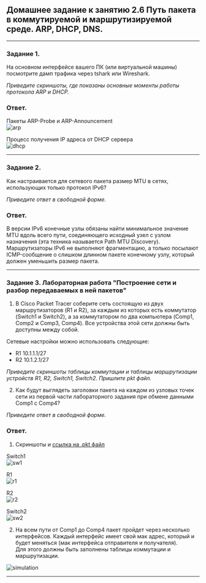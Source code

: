 ## Домашнее задание к занятию 2.6 Путь пакета в коммутируемой и маршрутизируемой среде. ARP, DHCP, DNS.
 
---  

### Задание 1.

На основном интерфейсе вашего ПК (или виртуальной машины) посмотрите дамп трафика через tshark или Wireshark.

*Приведите скриншоты, где показаны основные моменты работы протокола ARP и DHCP.*

### Ответ.  

Пакеты ARP-Probe и ARP-Announcement  
![arp](pic/arp.png)  

Процесс получения IP адреса от DHCP сервера  
![dhcp](pic/dhcp.png)  

---  

### Задание 2.

Как настраивается для сетевого пакета размер MTU в сетях, использующих только протокол IPv6?

*Приведите ответ в свободной форме.*

### Ответ.  

В версии IPv6 конечные узлы обязаны найти минимальное значение MTU вдоль всего пути, соединяющего исходный узел с узлом назначения (эта техника называется Path MTU Discovery).  
Маршрутизаторы IPv6 не выполняют фрагментацию, а только посылают ICMP-сообщение о слишком длинном пакете конечному узлу, который должен уменьшить размер пакета.  

---  

### Задание 3. Лабораторная работа "Построение сети и разбор передаваемых в ней пакетов"

1. В Cisco Packet Tracer соберите сеть состоящую из двух маршрутизаторов (R1 и R2), за каждым из которых есть коммутатор (Switch1 и Switch2), а за коммутатором по два компьютера (Comp1, Comp2 и Comp3, Comp4). Все устройства этой сети должны быть доступны между собой.

Сетевые настройки можно использовать следующие:

  - R1 10.1.1.1/27
  - R2 10.1.2.1/27

  *Приведите скриншоты таблицы коммутации и таблицы маршрутизации устройств R1, R2, Switch1, Switch2.
   Пришлите pkt файл.*

2. Как будут выглядеть заголовки пакета на каждом из узловых точек сети из первой части лабораторного задания при обмене данными Comp1 с Comp4? 

  *Приведите ответ в свободной форме.*

### Ответ.  
1. Скриншоты и [ссылка на .pkt файл](https://disk.yandex.ru/d/uDwC4L5tdtCZRg)  

Switch1  
![sw1](pic/sw1_mac_table.png)  

R1  
![r1](pic/r1_route_table.png)  

R2  
![r2](pic/r2_route_table.png)  

Switch2  
![sw2](pic/sw2_mac_table.png)  

2. На всем пути от Comp1 до Comp4 пакет пройдет через несколько интерфейсов. Каждый интерфейс имеет свой мак адрес, который и будет меняться (мак интерфейса отправителя и получателя).  
   Для этого должны быть заполнены таблицы коммутации и маршрутизации.  

![simulation](pic/simulation.png)  

---  